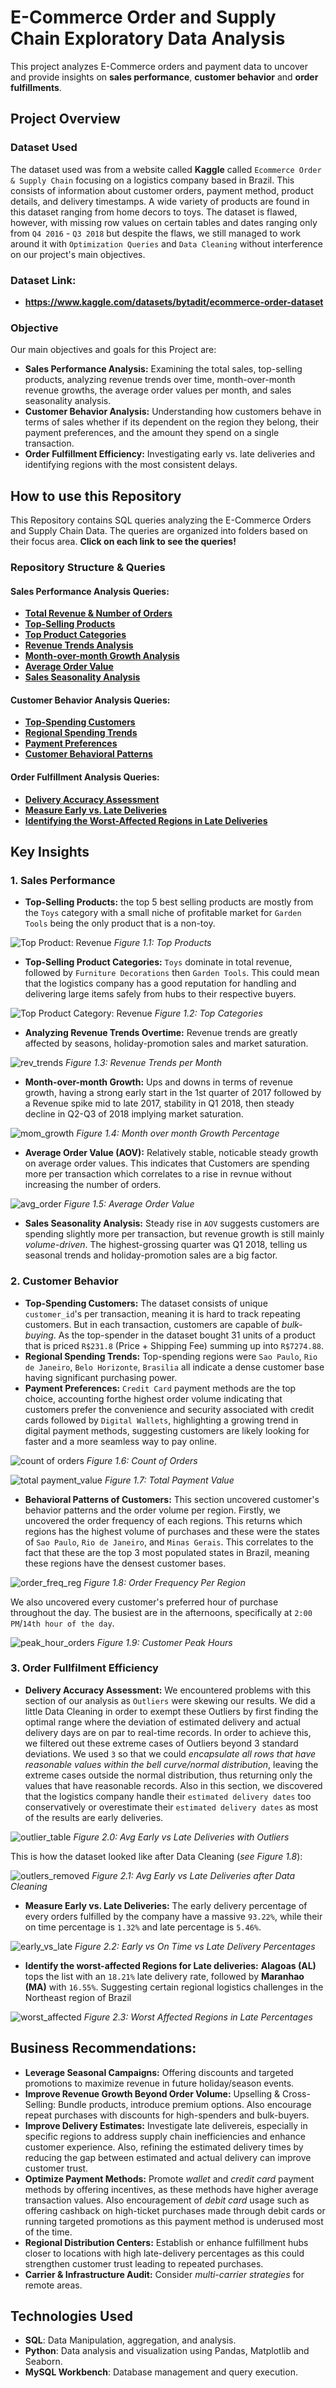 # E-Commerce Order and Supply Chain Exploratory Data Analysis
This project analyzes E-Commerce orders and payment data to uncover and provide insights on **sales performance**, **customer behavior** and **order fulfillments**.

## Project Overview

### Dataset Used
The dataset used was from a website called **Kaggle** called `Ecommerce Order & Supply Chain` focusing on a logistics company based in Brazil. This consists of information about customer orders, payment method, product details, and delivery timestamps. A wide variety of products are found in this dataset ranging from home decors to toys. The dataset is flawed, however, with missing row values on certain tables and dates ranging only from `Q4 2016` - `Q3 2018` but despite the flaws, we still managed to work around it with `Optimization Queries` and `Data Cleaning` without interference on our project's main objectives.

### Dataset Link: 
- **https://www.kaggle.com/datasets/bytadit/ecommerce-order-dataset**

### Objective
Our main objectives and goals for this Project are:
- **Sales Performance Analysis:** Examining the total sales, top-selling products, analyzing revenue trends over time, month-over-month revenue growths, the average order values per month, and sales seasonality analysis.
- **Customer Behavior Analysis:** Understanding how customers behave in terms of sales whether if its dependent on the region they belong, their payment preferences, and the amount they spend on a single transaction.
- **Order Fulfillment Efficiency:** Investigating early vs. late deliveries and identifying regions with the most consistent delays.

## How to use this Repository
This Repository contains SQL queries analyzing the E-Commerce Orders and Supply Chain Data. The queries are organized into folders based on their focus area. **Click on each link to see the queries!**

### Repository Structure & Queries
#### Sales Performance Analysis Queries:
- **[Total Revenue & Number of Orders](https://github.com/cartiace0004/Portfolio/blob/main/E-Commerce-Order-Supply-Chain-Analysis/Sales-Performance-Analysis-Queries/total_revenue.sql)**
- **[Top-Selling Products](https://github.com/cartiace0004/Portfolio/blob/main/E-Commerce-Order-Supply-Chain-Analysis/Sales-Performance-Analysis-Queries/top_selling_products.sql)**
- **[Top Product Categories](https://github.com/cartiace0004/Portfolio/blob/main/E-Commerce-Order-Supply-Chain-Analysis/Sales-Performance-Analysis-Queries/top_product_categories.sql)**
- **[Revenue Trends Analysis](https://github.com/cartiace0004/Portfolio/blob/main/E-Commerce-Order-Supply-Chain-Analysis/Sales-Performance-Analysis-Queries/revenue_trends_analysis.sql)**
- **[Month-over-month Growth Analysis](https://github.com/cartiace0004/Portfolio/blob/main/E-Commerce-Order-Supply-Chain-Analysis/Sales-Performance-Analysis-Queries/month-over-month-growth.sql)**
- **[Average Order Value](https://github.com/cartiace0004/Portfolio/blob/main/E-Commerce-Order-Supply-Chain-Analysis/Sales-Performance-Analysis-Queries/average-order-value.sql)**
- **[Sales Seasonality Analysis](https://github.com/cartiace0004/Portfolio/blob/main/E-Commerce-Order-Supply-Chain-Analysis/Sales-Performance-Analysis-Queries/sales-seasonality-analysis.sql)**

#### Customer Behavior Analysis Queries:
- **[Top-Spending Customers](https://github.com/cartiace0004/Portfolio/blob/main/E-Commerce-Order-Supply-Chain-Analysis/Customer-Behavior-Queries/top_spender_customer.sql)**
- **[Regional Spending Trends](https://github.com/cartiace0004/Portfolio/blob/main/E-Commerce-Order-Supply-Chain-Analysis/Customer-Behavior-Queries/regional_spending_trends.sql)**
- **[Payment Preferences](https://github.com/cartiace0004/Portfolio/blob/main/E-Commerce-Order-Supply-Chain-Analysis/Customer-Behavior-Queries/payment_preferences.sql)**
- **[Customer Behavioral Patterns](https://github.com/cartiace0004/Portfolio/blob/main/E-Commerce-Order-Supply-Chain-Analysis/Customer-Behavior-Queries/customer_behavioral_patterns.sql)**

#### Order Fulfillment Analysis Queries:
- **[Delivery Accuracy Assessment](https://github.com/cartiace0004/Portfolio/blob/main/E-Commerce-Order-Supply-Chain-Analysis/Order-Fulfillment-Efficiencies-Queries/delivery_accuracy_assessment.sql)**
- **[Measure Early vs. Late Deliveries](https://github.com/cartiace0004/Portfolio/blob/main/E-Commerce-Order-Supply-Chain-Analysis/Order-Fulfillment-Efficiencies-Queries/measure_early_vs_late_deliveries.sql)**
- **[Identifying the Worst-Affected Regions in Late Deliveries](https://github.com/cartiace0004/Portfolio/blob/main/E-Commerce-Order-Supply-Chain-Analysis/Order-Fulfillment-Efficiencies-Queries/identify_the_worst_affected_regions_for_late_deliveries.sql)**

## Key Insights

### 1. Sales Performance
- **Top-Selling Products:** the top 5 best selling products are mostly from the `Toys` category with a small niche of profitable market for `Garden Tools` being the only product that is a non-toy.

![Top Product: Revenue](plots/top_prod_revenue.png)
*Figure 1.1: Top Products*

- **Top-Selling Product Categories:** `Toys` dominate in total revenue, followed by `Furniture Decorations` then `Garden Tools`. This could mean that the logistics company has a good reputation for handling and delivering large items safely from hubs to their respective buyers.

![Top Product Category: Revenue](plots/top_prod_cat_revenue.png)
*Figure 1.2: Top Categories*

- **Analyzing Revenue Trends Overtime:** Revenue trends are greatly affected by seasons, holiday-promotion sales and market saturation.

![rev_trends](plots/rev_trends.png)
*Figure 1.3: Revenue Trends per Month*

- **Month-over-month Growth:** Ups and downs in terms of revenue growth, having a strong early start in the 1st quarter of 2017 followed by a Revenue spike mid to late 2017, stability in Q1 2018, then steady decline in Q2-Q3 of 2018 implying market saturation.

![mom_growth](plots/mom_growth.png)
*Figure 1.4: Month over month Growth Percentage*

- **Average Order Value (AOV):** Relatively stable, noticable steady growth on average order values. This indicates that Customers are spending more per transaction which correlates to a rise in revnue without increasing the number of orders.

![avg_order](plots/avg_order_value.png)
*Figure 1.5: Average Order Value*

- **Sales Seasonality Analysis:** Steady rise in `AOV` suggests customers are spending slightly more per transaction, but revenue growth is still mainly *volume-driven*. The highest-grossing quarter was Q1 2018, telling us seasonal trends and holiday-promotion sales are a big factor.

### 2. Customer Behavior
- **Top-Spending Customers:** The dataset consists of unique `customer_id`'s per transaction, meaning it is hard to track repeating customers. But in each transaction, customers are capable of *bulk-buying*. As the top-spender in the dataset bought 31 units of a product that is priced `R$231.8` (Price + Shipping Fee) summing up into `R$7274.88`.
- **Regional Spending Trends:** Top-spending regions were `Sao Paulo`, `Rio de Janeiro`, `Belo Horizonte`, `Brasilia` all indicate a dense customer base having significant purchasing power.
- **Payment Preferences:** `Credit Card` payment methods are the top choice, accounting forthe highest order volume indicating that customers prefer the convenience and security associated with credit cards followed by `Digital Wallets`, highlighting a growing trend in digital payment methods, suggesting customers are likely looking for faster and a more seamless way to pay online.

![count of orders](plots/count_of_orders.png)
*Figure 1.6: Count of Orders*

![total payment_value](plots/total_payment_value.png)
*Figure 1.7: Total Payment Value*

- **Behavioral Patterns of Customers:** This section uncovered customer's behavior patterns and the order volume per region. Firstly, we uncovered the order frequency of each regions. This returns which regions has the highest volume of purchases and these were the states of `Sao Paulo`, `Rio de Janeiro`, and `Minas Gerais`. This correlates to the fact that these are the top 3 most populated states in Brazil, meaning these regions have the densest customer bases.

![order_freq_reg](plots/order_freq_reg.png)
*Figure 1.8: Order Frequency Per Region*

We also uncovered every customer's preferred hour of purchase throughout the day. The busiest are in the afternoons, specifically at `2:00 PM`/`14th hour of the day`.

![peak_hour_orders](plots/peak_hour_plot.png)
*Figure 1.9: Customer Peak Hours*

### 3. Order Fullfilment Efficiency
- **Delivery Accuracy Assessment:** We encountered problems with this section of our analysis as `Outliers` were skewing our results. We did a little Data Cleaning in order to exempt these Outliers by first finding the optimal range where the deviation of estimated delivery and actual delivery days are on par to real-time records. In order to achieve this, we filtered out these extreme cases of Outliers beyond 3 standard deviations. We used `3` so that we could *encapsulate all rows that have reasonable values within the bell curve/normal distribution*, leaving the extreme cases outside the normal distribution, thus returning only the values that have reasonable records. Also in this section, we discovered that the logistics company handle their `estimated delivery dates` too conservatively or overestimate their `estimated delivery dates` as most of the results are early deliveries.

![outlier_table](plots/outliers.png)
*Figure 2.0: Avg Early vs Late Deliveries with Outliers*

This is how the dataset looked like after Data Cleaning (*see Figure 1.8*):

![outlers_removed](plots/outliers_removed.png)
*Figure 2.1: Avg Early vs Late Deliveries after Data Cleaning*


- **Measure Early vs. Late Deliveries:** The early delivery percentage of every orders fulfilled by the company have a massive `93.22%`, while their on time percentage is `1.32%` and late percentage is `5.46%`.

![early_vs_late](plots/ealy_vs_late.png)
*Figure 2.2: Early vs On Time vs Late Delivery Percentages*


- **Identify the worst-affected Regions for Late deliveries:** **Alagoas (AL)** tops the list with an `18.21%` late delivery rate, followed by **Maranhao (MA)** with `16.55%`. Suggesting certain regional logistics challenges in the Northeast region of Brazil

![worst_affected](plots/worst_affected.png)
*Figure 2.3: Worst Affected Regions in Late Percentages*

## Business Recommendations:
- **Leverage Seasonal Campaigns:** Offering discounts and targeted promotions to maximize revenue in future holiday/season events.
- **Improve Revenue Growth Beyond Order Volume:** Upselling & Cross-Selling: Bundle products, introduce premium options. Also encourage repeat purchases with discounts for high-spenders and bulk-buyers.
- **Improve Delivery Estimates:** Investigate late delivereis, especially in specific regions to address supply chain inefficiencies and enhance customer experience. Also, refining the estimated delivery times by reducing the gap between estimated and actual delivery can improve customer trust.
- **Optimize Payment Methods:** Promote *wallet* and *credit card* payment methods by offering incentives, as these methods have higher average transaction values. Also encouragement of *debit card* usage such as offering cashback on high-ticket purchases made through debit cards or running targeted promotions as this payment method is underused most of the time. 
- **Regional Distribution Centers:** Establish or enhance fulfillment hubs closer to locations with high late-delivery percentages as this could strengthen customer trust leading to repeated purchases.
- **Carrier & Infrastructure Audit:** Consider *multi-carrier strategies* for remote areas. 

## Technologies Used
- **SQL**: Data Manipulation, aggregation, and analysis.
- **Python**: Data analysis and visualization using Pandas, Matplotlib and Seaborn.
- **MySQL Workbench**: Database management and query execution.
